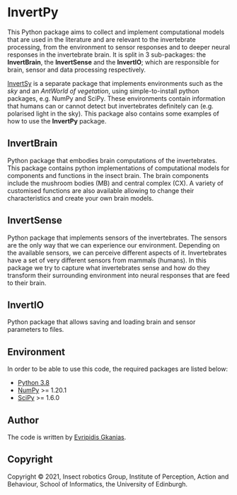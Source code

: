 # InvertPy

This Python package aims to collect and implement computational models that are used
in the literature and are relevant to the invertebrate processing, from the environment
to sensor responses and to deeper neural responses in the invertebrate brain. It is
split in 3 sub-packages: the **InvertBrain**, the **InvertSense** and the **InvertIO**;
which are responsible for brain, sensor and data processing respectively.

[InvertSy](https://github.com/evgkanias/InvertSimulations) is a separate package that
implements environments such as the *sky* and an *AntWorld of vegetation*, using
simple-to-install python packages, e.g. NumPy and SciPy. These environments contain
information that humans can or cannot detect but invertebrates definitely can (e.g.
polarised light in the sky). This package also contains some examples of how to use
the **InvertPy** package.



## InvertBrain

Python package that embodies brain computations of the invertebrates.
This package contains python implementations of computational models for components
and functions in the insect brain. The brain components include the mushroom bodies
(MB) and central complex (CX). A variety of customised functions are also available
allowing to change their characteristics and create your own brain models.

## InvertSense

Python package that implements sensors of the invertebrates.
The sensors are the only way that we can experience our environment. Depending on the
available sensors, we can perceive different aspects of it. Invertebrates have a set
of very different sensors from mammals (humans). In this package we try to capture
what invertebrates sense and how do they transform their surrounding environment into
neural responses that are feed to their brain.

## InvertIO

Python package that allows saving and loading brain and sensor parameters to files.

## Environment

In order to be able to use this code, the required packages are listed below:
* [Python 3.8](https://www.python.org/downloads/release/python-380/)
* [NumPy](https://numpy.org/)  >= 1.20.1
* [SciPy](https://www.scipy.org/) >= 1.6.0

## Author

The code is written by [Evripidis Gkanias](https://evgkanias.github.io/).

## Copyright

Copyright &copy; 2021, Insect robotics Group, Institute of Perception,
Action and Behaviour, School of Informatics, the University of Edinburgh.
